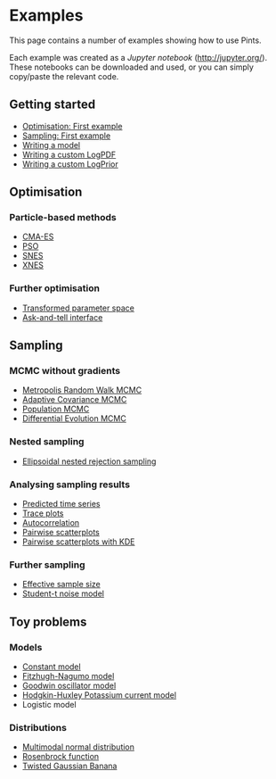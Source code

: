 # Examples

This page contains a number of examples showing how to use Pints.

Each example was created as a _Jupyter notebook_ (http://jupyter.org/).
These notebooks can be downloaded and used, or you can simply copy/paste the
relevant code.

## Getting started
- [Optimisation: First example](./optimisation-first-example.ipynb)
- [Sampling: First example](./sampling-first-example.ipynb)
- [Writing a model](./writing-a-model.ipynb)
- [Writing a custom LogPDF](./writing-a-logpdf.ipynb)
- [Writing a custom LogPrior](./writing-a-prior.ipynb)

## Optimisation

### Particle-based methods
- [CMA-ES](./optimisation-cmaes.ipynb)
- [PSO](./optimisation-pso.ipynb)
- [SNES](./optimisation-snes.ipynb)
- [XNES](./optimisation-xnes.ipynb)

### Further optimisation

- [Transformed parameter space](./optimisation-transformed-parameters.ipynb)
- [Ask-and-tell interface](./optimisation-ask-and-tell.ipynb)

## Sampling

### MCMC without gradients
- [Metropolis Random Walk MCMC](./sampling-metropolis-mcmc.ipynb)
- [Adaptive Covariance MCMC](./sampling-adaptive-covariance-mcmc.ipynb)
- [Population MCMC](./sampling-population-mcmc.ipynb)
- [Differential Evolution MCMC](./sampling-differential-evolution-mcmc.ipynb)

### Nested sampling
- [Ellipsoidal nested rejection sampling](./sampling-ellipsoidal-nested-rejection-sampling.ipynb)

### Analysing sampling results
- [Predicted time series](./plot-mcmc-predicted-time-series.ipynb)
- [Trace plots](./plot-mcmc-trace-plots.ipynb)
- [Autocorrelation](./plot-mcmc-autocorrelation.ipynb)
- [Pairwise scatterplots](./plot-mcmc-pairwise-scatterplots.ipynb)
- [Pairwise scatterplots with KDE](./plot-mcmc-pairwise-kde-plots.ipynb)

### Further sampling

- [Effective sample size](./sampling-effective-sample-size.ipynb)
- [Student-t noise model](./sampling-student-t-sampling-error.ipynb)

## Toy problems

### Models

- [Constant model](./toy-model-constant.ipynb)
- [Fitzhugh-Nagumo model](./toy-model-fitzhugh-nagumo.ipynb)
- [Goodwin oscillator model](./toy-model-goodwin-oscillator.ipynb)
- [Hodgkin-Huxley Potassium current model](./toy-model-hodgkin-huxley-ik.ipynb)
- Logistic model

### Distributions

- [Multimodal normal distribution](./toy-distribution-multimodal-normal.ipynb)
- [Rosenbrock function](./toy-distribution-rosenbrock.ipynb)
- [Twisted Gaussian Banana](./toy-distribution-twisted-gaussian.ipynb)

